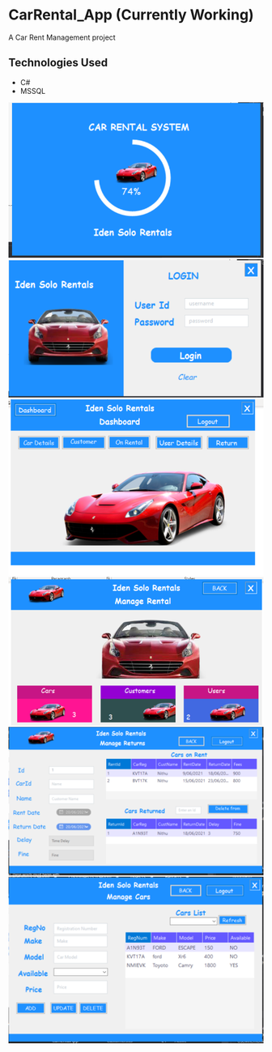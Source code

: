 # CarRental_App (Currently Working)
A Car Rent Management project 

## Technologies Used
- C#
- MSSQL

 <img src="ProjectImages/start.PNG" alt="Start">
 <img src="ProjectImages/Login.PNG" alt="Login">
 <img src="ProjectImages/IdenSoloRentalsWork.PNG" alt="Mainform">
  
   <img src="ProjectImages/dashboard.PNG" alt="dashboard">
   <img src="ProjectImages/idenSolo-3.PNG" alt="Managing Rental and return">
   <img src="ProjectImages/Cars.PNG" alt="Cars page">


